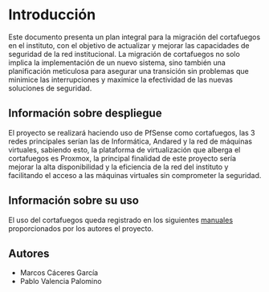 # Introducción
Este documento presenta un plan integral para la migración del cortafuegos en el instituto, con el objetivo de actualizar y mejorar las capacidades de seguridad de la red institucional. La migración de cortafuegos no solo implica la implementación de un nuevo sistema, sino también una planificación meticulosa para asegurar una transición sin problemas que minimice las interrupciones y maximice la efectividad de las nuevas soluciones de seguridad.

## Información sobre despliegue
El proyecto se realizará haciendo uso de PfSense como cortafuegos, las 3 redes principales serían las de Informática, Andared y la red de  máquinas virtuales,
sabiendo esto, la plataforma de virtualización que alberga el cortafuegos es Proxmox, la principal finalidad de este proyecto sería mejorar la alta disponibilidad y la eficiencia de la red del instituto y facilitando el acceso a las máquinas virtuales sin comprometer la seguridad.

## Información sobre su uso
El uso del cortafuegos queda registrado en los siguientes [manuales](manuales.md) proporcionados por los autores el proyecto.

## Autores
- Marcos Cáceres García
- Pablo Valencia Palomino


